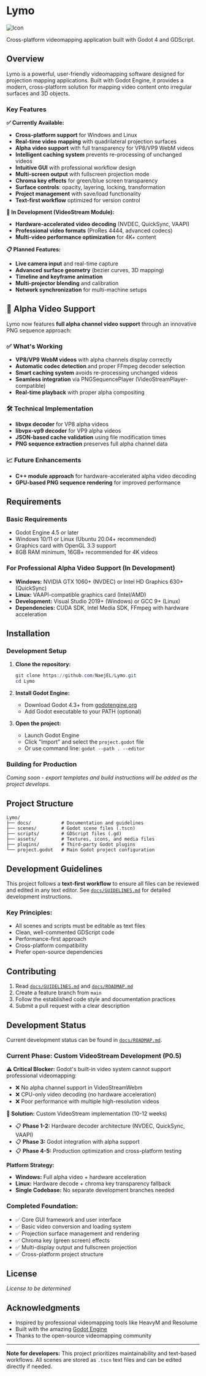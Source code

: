 # Lymo

![Icon](/assets/icon.svg)

Cross-platform videomapping application built with Godot 4 and GDScript.

## Overview

Lymo is a powerful, user-friendly videomapping software designed for projection mapping applications. Built with Godot Engine, it provides a modern, cross-platform solution for mapping video content onto irregular surfaces and 3D objects.

### Key Features

**✅ Currently Available:**
- **Cross-platform support** for Windows and Linux
- **Real-time video mapping** with quadrilateral projection surfaces
- **Alpha video support** with full transparency for VP8/VP9 WebM videos
- **Intelligent caching system** prevents re-processing of unchanged videos
- **Intuitive GUI** with professional workflow design
- **Multi-screen output** with fullscreen projection mode
- **Chroma key effects** for green/blue screen transparency
- **Surface controls**: opacity, layering, locking, transformation
- **Project management** with save/load functionality
- **Text-first workflow** optimized for version control

**🚧 In Development (VideoStream Module):**
- **Hardware-accelerated video decoding** (NVDEC, QuickSync, VAAPI)
- **Professional video formats** (ProRes 4444, advanced codecs)
- **Multi-video performance optimization** for 4K+ content

**📋 Planned Features:**
- **Live camera input** and real-time capture
- **Advanced surface geometry** (bezier curves, 3D mapping)
- **Timeline and keyframe animation**
- **Multi-projector blending** and calibration
- **Network synchronization** for multi-machine setups

## 🎯 Alpha Video Support

Lymo now features **full alpha channel video support** through an innovative PNG sequence approach:

### ✅ What's Working
- **VP8/VP9 WebM videos** with alpha channels display correctly
- **Automatic codec detection** and proper FFmpeg decoder selection
- **Smart caching system** avoids re-processing unchanged videos
- **Seamless integration** via PNGSequencePlayer (VideoStreamPlayer-compatible)
- **Real-time playback** with proper alpha compositing

### 🛠️ Technical Implementation
- **libvpx decoder** for VP8 alpha videos
- **libvpx-vp9 decoder** for VP9 alpha videos  
- **JSON-based cache validation** using file modification times
- **PNG sequence extraction** preserves full alpha channel data

### 📈 Future Enhancements
- **C++ module approach** for hardware-accelerated alpha video decoding
- **GPU-based PNG sequence rendering** for improved performance

## Requirements

### Basic Requirements
- Godot Engine 4.5 or later
- Windows 10/11 or Linux (Ubuntu 20.04+ recommended)  
- Graphics card with OpenGL 3.3 support
- 8GB RAM minimum, 16GB+ recommended for 4K videos

### For Professional Alpha Video Support (In Development)
- **Windows:** NVIDIA GTX 1060+ (NVDEC) or Intel HD Graphics 630+ (QuickSync)
- **Linux:** VAAPI-compatible graphics card (Intel/AMD)
- **Development:** Visual Studio 2019+ (Windows) or GCC 9+ (Linux)
- **Dependencies:** CUDA SDK, Intel Media SDK, FFmpeg with hardware acceleration

## Installation

### Development Setup

1. **Clone the repository:**
   ```powershell
   git clone https://github.com/NaejEL/Lymo.git
   cd Lymo
   ```

2. **Install Godot Engine:**
   - Download Godot 4.3+ from [godotengine.org](https://godotengine.org/download)
   - Add Godot executable to your PATH (optional)

3. **Open the project:**
   - Launch Godot Engine
   - Click "Import" and select the `project.godot` file
   - Or use command line: `godot --path . --editor`

### Building for Production

*Coming soon - export templates and build instructions will be added as the project develops.*

## Project Structure

```
Lymo/
├── docs/           # Documentation and guidelines
├── scenes/         # Godot scene files (.tscn)
├── scripts/        # GDScript files (.gd)
├── assets/         # Textures, icons, and media files
├── plugins/        # Third-party Godot plugins
└── project.godot   # Main Godot project configuration
```

## Development Guidelines

This project follows a **text-first workflow** to ensure all files can be reviewed and edited in any text editor. See [`docs/GUIDELINES.md`](docs/GUIDELINES.md) for detailed development instructions.

### Key Principles:
- All scenes and scripts must be editable as text files
- Clean, well-commented GDScript code
- Performance-first approach
- Cross-platform compatibility
- Prefer open-source dependencies

## Contributing

1. Read [`docs/GUIDELINES.md`](docs/GUIDELINES.md) and [`docs/ROADMAP.md`](docs/ROADMAP.md)
2. Create a feature branch from `main`
3. Follow the established code style and documentation practices
4. Submit a pull request with a clear description

## Development Status

Current development status can be found in [`docs/ROADMAP.md`](docs/ROADMAP.md).

### **Current Phase: Custom VideoStream Development (P0.5)**

**⚠️ Critical Blocker:** Godot's built-in video system cannot support professional videomapping:
- ❌ No alpha channel support in VideoStreamWebm
- ❌ CPU-only video decoding (no hardware acceleration)
- ❌ Poor performance with multiple high-resolution videos

**🚀 Solution:** Custom VideoStream implementation (10-12 weeks)
- 📋 **Phase 1-2:** Hardware decoder architecture (NVDEC, QuickSync, VAAPI)
- 📋 **Phase 3:** Godot integration with alpha support
- 📋 **Phase 4-5:** Production optimization and cross-platform testing

**Platform Strategy:**
- **Windows:** Full alpha video + hardware acceleration
- **Linux:** Hardware decode + chroma key transparency fallback
- **Single Codebase:** No separate development branches needed

### **Completed Foundation:**
- ✅ Core GUI framework and user interface
- ✅ Basic video conversion and loading system
- ✅ Projection surface management and rendering
- ✅ Chroma key (green screen) effects
- ✅ Multi-display output and fullscreen projection
- ✅ Cross-platform project structure

## License

*License to be determined*

## Acknowledgments

- Inspired by professional videomapping tools like HeavyM and Resolume
- Built with the amazing [Godot Engine](https://godotengine.org)
- Thanks to the open-source videomapping community

---

**Note for developers:** This project prioritizes maintainability and text-based workflows. All scenes are stored as `.tscn` text files and can be edited directly if needed.